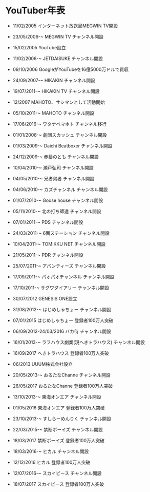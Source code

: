 YouTuber年表
===============

- 11/02/2005 インターネット放送局MEGWIN TV開設
- 23/05/2006-~ MEGWIN TV チャンネル開設

- 15/02/2005 YouTube設立

- 11/02/2006-~ JETDAISUKE チャンネル開設
- 09/10/2006 GoogleがYouTubeを16億5000万ドルで買収

- 24/09/2007-~ HIKAKIN チャンネル開設
- 19/07/2011-~ HIKAKIN TV チャンネル開設

- 12/2007 MAHOTO、サシマンとして活動開始
- 05/10/2011-~ MAHOTO チャンネル開設
- 17/06/2016-~ ワタナベマホト チャンネル移行

- 01/01/2008-~ 劇団スカッシュ チャンネル開設

- 01/03/2009-~ Daichi Beatboxer チャンネル開設
- 24/12/2009-~ 赤髪のとも チャンネル開設

- 10/04/2010-~ 瀬戸弘司 チャンネル開設
- 04/05/2010-~ 兄者弟者 チャンネル開設
- 04/06/2010-~ カズチャンネル チャンネル開設
- 01/07/2010-~ Goose house チャンネル開設
- 05/11/2010-~ 北の打ち師達 チャンネル開設

- 07/01/2011-~ PDS チャンネル開設
- 24/03/2011-~ 6面ステーション チャンネル開設
- 10/04/2011-~ TOMIKKU NET チャンネル開設
- 21/05/2011-~ PDR チャンネル開設
- 25/07/2011-~ アバンティーズ チャンネル開設
- 17/09/2011-~ パオパオチャンネル チャンネル開設
- 17/10/2011-~ サグワダイアリー チャンネル開設

- 30/07/2012 GENESIS ONE設立

- 31/08/2012-~ はじめしゃちょー チャンネル開設
- 07/01/2015 はじめしゃちょー 登録者100万人突破

- 06/09/2012-24/03/2016 バカ侍 チャンネル開設
- 16/01/2013-~ ラフハウス劇業(現へきトラハウス) チャンネル開設
- 16/09/2017 へきトラハウス 登録者100万人突破

- 06/2013 UUUM株式会社設立

- 20/05/2013-~ おるたなChanne チャンネル開設
- 26/05/2017 おるたなChanne 登録者100万人突破

- 13/10/2013-~ 東海オンエア チャンネル開設
- 01/05/2016 東海オンエア 登録者100万人突破

- 23/10/2013-~ すしらーめんりく チャンネル開設

- 22/03/2015-~ 禁断ボーイズ チャンネル開設
- 18/03/2017 禁断ボーイズ 登録者100万人突破

- 18/03/2016-~ ヒカル チャンネル開設
- 12/12/2016 ヒカル 登録者100万人突破

- 12/07/2016-~ スカイピース チャンネル開設
- 18/07/2017 スカイピース 登録者100万人突破
